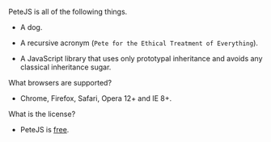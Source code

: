PeteJS is all of the following things.

+ A dog.

+ A recursive acronym (`Pete for the Ethical Treatment of Everything`).

+ A JavaScript library that uses only prototypal inheritance and avoids any classical inheritance sugar.

What browsers are supported?
+ Chrome, Firefox, Safari, Opera 12+ and IE 8+.

What is the license?
+ PeteJS is [free][wtfpl].

[wtfpl]: http://www.wtfpl.net/

